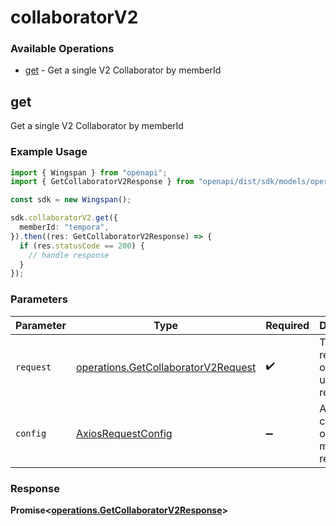 # collaboratorV2

### Available Operations

* [get](#get) - Get a single V2 Collaborator by memberId

## get

Get a single V2 Collaborator by memberId

### Example Usage

```typescript
import { Wingspan } from "openapi";
import { GetCollaboratorV2Response } from "openapi/dist/sdk/models/operations";

const sdk = new Wingspan();

sdk.collaboratorV2.get({
  memberId: "tempora",
}).then((res: GetCollaboratorV2Response) => {
  if (res.statusCode == 200) {
    // handle response
  }
});
```

### Parameters

| Parameter                                                                                  | Type                                                                                       | Required                                                                                   | Description                                                                                |
| ------------------------------------------------------------------------------------------ | ------------------------------------------------------------------------------------------ | ------------------------------------------------------------------------------------------ | ------------------------------------------------------------------------------------------ |
| `request`                                                                                  | [operations.GetCollaboratorV2Request](../../models/operations/getcollaboratorv2request.md) | :heavy_check_mark:                                                                         | The request object to use for the request.                                                 |
| `config`                                                                                   | [AxiosRequestConfig](https://axios-http.com/docs/req_config)                               | :heavy_minus_sign:                                                                         | Available config options for making requests.                                              |


### Response

**Promise<[operations.GetCollaboratorV2Response](../../models/operations/getcollaboratorv2response.md)>**

